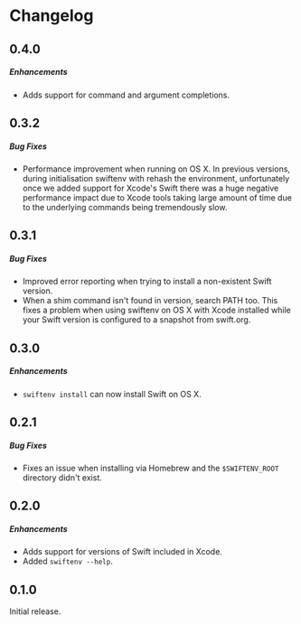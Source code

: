# Changelog

## 0.4.0

##### Enhancements

- Adds support for command and argument completions.

## 0.3.2

##### Bug Fixes

- Performance improvement when running on OS X. In previous versions, during
  initialisation swiftenv with rehash the environment, unfortunately once we
  added support for Xcode's Swift there was a huge negative performance impact
  due to Xcode tools taking large amount of time due to the underlying commands
  being tremendously slow.

## 0.3.1

##### Bug Fixes

- Improved error reporting when trying to install a non-existent Swift version.
- When a shim command isn't found in version, search PATH too. This fixes a
  problem when using swiftenv on OS X with Xcode installed while your Swift
  version is configured to a snapshot from swift.org.

## 0.3.0

##### Enhancements

- `swiftenv install` can now install Swift on OS X.

## 0.2.1

##### Bug Fixes

* Fixes an issue when installing via Homebrew and the `$SWIFTENV_ROOT`
  directory didn't exist.

## 0.2.0

##### Enhancements

* Adds support for versions of Swift included in Xcode.
* Added `swiftenv --help`.

## 0.1.0

Initial release.
